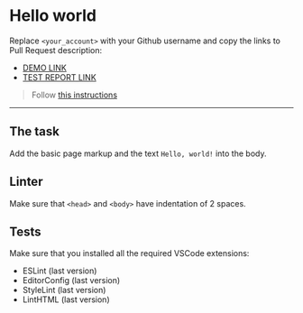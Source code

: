 # Hello world

Replace `<your_account>` with your Github username and copy the links to Pull Request description:
- [DEMO LINK](https://Yurii8Kryvoshein.github.io/layout_hello-world/)
- [TEST REPORT LINK](https://Yurii8Kryvoshein.github.io/layout_hello-world/report/html_report/)

> Follow [this instructions](https://mate-academy.github.io/layout_task-guideline/#how-to-solve-the-layout-tasks-on-github)
___

## The task

Add the basic page markup and the text `Hello, world!` into the body.

## Linter

Make sure that `<head>` and `<body>` have indentation of 2 spaces.

## Tests

Make sure that you installed all the required VSCode extensions:

- ESLint (last version)
- EditorConfig (last version)
- StyleLint (last version)
- LintHTML (last version)

